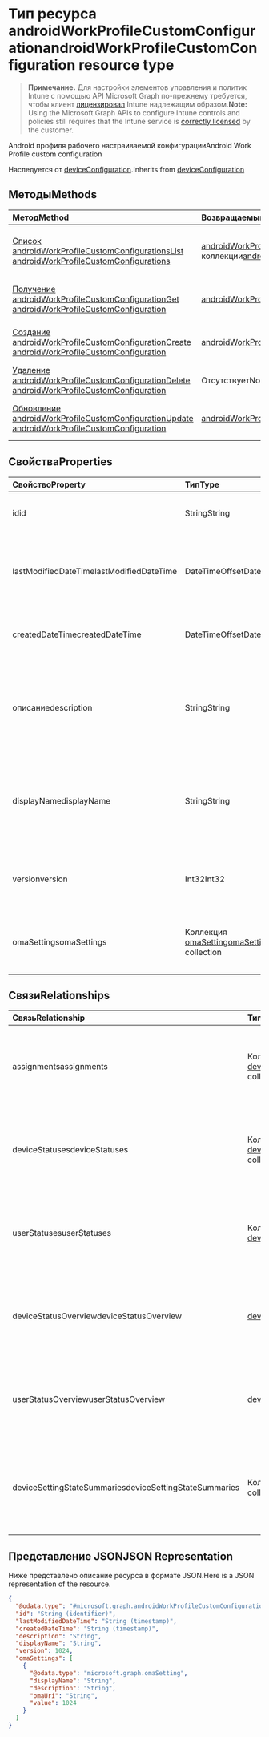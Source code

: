 # <a name="androidworkprofilecustomconfiguration-resource-type"></a><span data-ttu-id="557a1-101">Тип ресурса androidWorkProfileCustomConfiguration</span><span class="sxs-lookup"><span data-stu-id="557a1-101">androidWorkProfileCustomConfiguration resource type</span></span>

> <span data-ttu-id="557a1-102">**Примечание.** Для настройки элементов управления и политик Intune с помощью API Microsoft Graph по-прежнему требуется, чтобы клиент [лицензировал](https://go.microsoft.com/fwlink/?linkid=839381) Intune надлежащим образом.</span><span class="sxs-lookup"><span data-stu-id="557a1-102">**Note:** Using the Microsoft Graph APIs to configure Intune controls and policies still requires that the Intune service is [correctly licensed](https://go.microsoft.com/fwlink/?linkid=839381) by the customer.</span></span>

<span data-ttu-id="557a1-103">Android профиля рабочего настраиваемой конфигурации</span><span class="sxs-lookup"><span data-stu-id="557a1-103">Android Work Profile custom configuration</span></span>

<span data-ttu-id="557a1-104">Наследуется от [deviceConfiguration](../resources/intune_deviceconfig_deviceconfiguration.md).</span><span class="sxs-lookup"><span data-stu-id="557a1-104">Inherits from [deviceConfiguration](../resources/intune_deviceconfig_deviceconfiguration.md)</span></span>

## <a name="methods"></a><span data-ttu-id="557a1-105">Методы</span><span class="sxs-lookup"><span data-stu-id="557a1-105">Methods</span></span>
|<span data-ttu-id="557a1-106">Метод</span><span class="sxs-lookup"><span data-stu-id="557a1-106">Method</span></span>|<span data-ttu-id="557a1-107">Возвращаемый тип</span><span class="sxs-lookup"><span data-stu-id="557a1-107">Return Type</span></span>|<span data-ttu-id="557a1-108">Описание</span><span class="sxs-lookup"><span data-stu-id="557a1-108">Description</span></span>|
|:---|:---|:---|
|[<span data-ttu-id="557a1-109">Список androidWorkProfileCustomConfigurations</span><span class="sxs-lookup"><span data-stu-id="557a1-109">List androidWorkProfileCustomConfigurations</span></span>](../api/intune_deviceconfig_androidworkprofilecustomconfiguration_list.md)|<span data-ttu-id="557a1-110">[androidWorkProfileCustomConfiguration](../resources/intune_deviceconfig_androidworkprofilecustomconfiguration.md) коллекции</span><span class="sxs-lookup"><span data-stu-id="557a1-110">[androidWorkProfileCustomConfiguration](../resources/intune_deviceconfig_androidworkprofilecustomconfiguration.md) collection</span></span>|<span data-ttu-id="557a1-111">Свойства списка и связей объектов [androidWorkProfileCustomConfiguration](../resources/intune_deviceconfig_androidworkprofilecustomconfiguration.md) .</span><span class="sxs-lookup"><span data-stu-id="557a1-111">List properties and relationships of the [androidWorkProfileCustomConfiguration](../resources/intune_deviceconfig_androidworkprofilecustomconfiguration.md) objects.</span></span>|
|[<span data-ttu-id="557a1-112">Получение androidWorkProfileCustomConfiguration</span><span class="sxs-lookup"><span data-stu-id="557a1-112">Get androidWorkProfileCustomConfiguration</span></span>](../api/intune_deviceconfig_androidworkprofilecustomconfiguration_get.md)|[<span data-ttu-id="557a1-113">androidWorkProfileCustomConfiguration</span><span class="sxs-lookup"><span data-stu-id="557a1-113">androidWorkProfileCustomConfiguration</span></span>](../resources/intune_deviceconfig_androidworkprofilecustomconfiguration.md)|<span data-ttu-id="557a1-114">Чтение свойства и связи объекта [androidWorkProfileCustomConfiguration](../resources/intune_deviceconfig_androidworkprofilecustomconfiguration.md) .</span><span class="sxs-lookup"><span data-stu-id="557a1-114">Read properties and relationships of the [androidWorkProfileCustomConfiguration](../resources/intune_deviceconfig_androidworkprofilecustomconfiguration.md) object.</span></span>|
|[<span data-ttu-id="557a1-115">Создание androidWorkProfileCustomConfiguration</span><span class="sxs-lookup"><span data-stu-id="557a1-115">Create androidWorkProfileCustomConfiguration</span></span>](../api/intune_deviceconfig_androidworkprofilecustomconfiguration_create.md)|[<span data-ttu-id="557a1-116">androidWorkProfileCustomConfiguration</span><span class="sxs-lookup"><span data-stu-id="557a1-116">androidWorkProfileCustomConfiguration</span></span>](../resources/intune_deviceconfig_androidworkprofilecustomconfiguration.md)|<span data-ttu-id="557a1-117">Создание нового объекта [androidWorkProfileCustomConfiguration](../resources/intune_deviceconfig_androidworkprofilecustomconfiguration.md) .</span><span class="sxs-lookup"><span data-stu-id="557a1-117">Create a new [androidWorkProfileCustomConfiguration](../resources/intune_deviceconfig_androidworkprofilecustomconfiguration.md) object.</span></span>|
|[<span data-ttu-id="557a1-118">Удаление androidWorkProfileCustomConfiguration</span><span class="sxs-lookup"><span data-stu-id="557a1-118">Delete androidWorkProfileCustomConfiguration</span></span>](../api/intune_deviceconfig_androidworkprofilecustomconfiguration_delete.md)|<span data-ttu-id="557a1-119">Отсутствует</span><span class="sxs-lookup"><span data-stu-id="557a1-119">None</span></span>|<span data-ttu-id="557a1-120">Удаляет [androidWorkProfileCustomConfiguration](../resources/intune_deviceconfig_androidworkprofilecustomconfiguration.md).</span><span class="sxs-lookup"><span data-stu-id="557a1-120">Deletes a [androidWorkProfileCustomConfiguration](../resources/intune_deviceconfig_androidworkprofilecustomconfiguration.md).</span></span>|
|[<span data-ttu-id="557a1-121">Обновление androidWorkProfileCustomConfiguration</span><span class="sxs-lookup"><span data-stu-id="557a1-121">Update androidWorkProfileCustomConfiguration</span></span>](../api/intune_deviceconfig_androidworkprofilecustomconfiguration_update.md)|[<span data-ttu-id="557a1-122">androidWorkProfileCustomConfiguration</span><span class="sxs-lookup"><span data-stu-id="557a1-122">androidWorkProfileCustomConfiguration</span></span>](../resources/intune_deviceconfig_androidworkprofilecustomconfiguration.md)|<span data-ttu-id="557a1-123">Обновление свойства объекта [androidWorkProfileCustomConfiguration](../resources/intune_deviceconfig_androidworkprofilecustomconfiguration.md) .</span><span class="sxs-lookup"><span data-stu-id="557a1-123">Update the properties of a [androidWorkProfileCustomConfiguration](../resources/intune_deviceconfig_androidworkprofilecustomconfiguration.md) object.</span></span>|

## <a name="properties"></a><span data-ttu-id="557a1-124">Свойства</span><span class="sxs-lookup"><span data-stu-id="557a1-124">Properties</span></span>
|<span data-ttu-id="557a1-125">Свойство</span><span class="sxs-lookup"><span data-stu-id="557a1-125">Property</span></span>|<span data-ttu-id="557a1-126">Тип</span><span class="sxs-lookup"><span data-stu-id="557a1-126">Type</span></span>|<span data-ttu-id="557a1-127">Описание</span><span class="sxs-lookup"><span data-stu-id="557a1-127">Description</span></span>|
|:---|:---|:---|
|<span data-ttu-id="557a1-128">id</span><span class="sxs-lookup"><span data-stu-id="557a1-128">id</span></span>|<span data-ttu-id="557a1-129">String</span><span class="sxs-lookup"><span data-stu-id="557a1-129">String</span></span>|<span data-ttu-id="557a1-130">Ключ объекта.</span><span class="sxs-lookup"><span data-stu-id="557a1-130">Key of the entity.</span></span> <span data-ttu-id="557a1-131">Наследуется от [deviceConfiguration](../resources/intune_deviceconfig_deviceconfiguration.md).</span><span class="sxs-lookup"><span data-stu-id="557a1-131">Inherited from [deviceConfiguration](../resources/intune_deviceconfig_deviceconfiguration.md)</span></span>|
|<span data-ttu-id="557a1-132">lastModifiedDateTime</span><span class="sxs-lookup"><span data-stu-id="557a1-132">lastModifiedDateTime</span></span>|<span data-ttu-id="557a1-133">DateTimeOffset</span><span class="sxs-lookup"><span data-stu-id="557a1-133">DateTimeOffset</span></span>|<span data-ttu-id="557a1-134">Дата и время последнего изменения объекта.</span><span class="sxs-lookup"><span data-stu-id="557a1-134">DateTime the object was last modified.</span></span> <span data-ttu-id="557a1-135">Наследуется от [deviceConfiguration](../resources/intune_deviceconfig_deviceconfiguration.md).</span><span class="sxs-lookup"><span data-stu-id="557a1-135">Inherited from [deviceConfiguration](../resources/intune_deviceconfig_deviceconfiguration.md)</span></span>|
|<span data-ttu-id="557a1-136">createdDateTime</span><span class="sxs-lookup"><span data-stu-id="557a1-136">createdDateTime</span></span>|<span data-ttu-id="557a1-137">DateTimeOffset</span><span class="sxs-lookup"><span data-stu-id="557a1-137">DateTimeOffset</span></span>|<span data-ttu-id="557a1-138">Дата и время создания объекта.</span><span class="sxs-lookup"><span data-stu-id="557a1-138">DateTime the object was created.</span></span> <span data-ttu-id="557a1-139">Наследуется от [deviceConfiguration](../resources/intune_deviceconfig_deviceconfiguration.md).</span><span class="sxs-lookup"><span data-stu-id="557a1-139">Inherited from [deviceConfiguration](../resources/intune_deviceconfig_deviceconfiguration.md)</span></span>|
|<span data-ttu-id="557a1-140">описание</span><span class="sxs-lookup"><span data-stu-id="557a1-140">description</span></span>|<span data-ttu-id="557a1-141">String</span><span class="sxs-lookup"><span data-stu-id="557a1-141">String</span></span>|<span data-ttu-id="557a1-142">Указанное администратором описание конфигурации устройства.</span><span class="sxs-lookup"><span data-stu-id="557a1-142">Admin provided description of the Device Configuration.</span></span> <span data-ttu-id="557a1-143">Наследуется от [deviceConfiguration](../resources/intune_deviceconfig_deviceconfiguration.md).</span><span class="sxs-lookup"><span data-stu-id="557a1-143">Inherited from [deviceConfiguration](../resources/intune_deviceconfig_deviceconfiguration.md)</span></span>|
|<span data-ttu-id="557a1-144">displayName</span><span class="sxs-lookup"><span data-stu-id="557a1-144">displayName</span></span>|<span data-ttu-id="557a1-145">String</span><span class="sxs-lookup"><span data-stu-id="557a1-145">String</span></span>|<span data-ttu-id="557a1-146">Указанное администратором имя конфигурации устройства.</span><span class="sxs-lookup"><span data-stu-id="557a1-146">Admin provided name of the device configuration.</span></span> <span data-ttu-id="557a1-147">Наследуется от [deviceConfiguration](../resources/intune_deviceconfig_deviceconfiguration.md).</span><span class="sxs-lookup"><span data-stu-id="557a1-147">Inherited from [deviceConfiguration](../resources/intune_deviceconfig_deviceconfiguration.md)</span></span>|
|<span data-ttu-id="557a1-148">version</span><span class="sxs-lookup"><span data-stu-id="557a1-148">version</span></span>|<span data-ttu-id="557a1-149">Int32</span><span class="sxs-lookup"><span data-stu-id="557a1-149">Int32</span></span>|<span data-ttu-id="557a1-150">Версия конфигурации устройства.</span><span class="sxs-lookup"><span data-stu-id="557a1-150">Version of the device configuration.</span></span> <span data-ttu-id="557a1-151">Наследуется от [deviceConfiguration](../resources/intune_deviceconfig_deviceconfiguration.md).</span><span class="sxs-lookup"><span data-stu-id="557a1-151">Inherited from [deviceConfiguration](../resources/intune_deviceconfig_deviceconfiguration.md)</span></span>|
|<span data-ttu-id="557a1-152">omaSettings</span><span class="sxs-lookup"><span data-stu-id="557a1-152">omaSettings</span></span>|<span data-ttu-id="557a1-153">Коллекция [omaSetting](../resources/intune_deviceconfig_omasetting.md)</span><span class="sxs-lookup"><span data-stu-id="557a1-153">[omaSetting](../resources/intune_deviceconfig_omasetting.md) collection</span></span>|<span data-ttu-id="557a1-154">Параметры OMA.</span><span class="sxs-lookup"><span data-stu-id="557a1-154">OMA settings.</span></span> <span data-ttu-id="557a1-155">Эта коллекция может содержать не более 500 элементов.</span><span class="sxs-lookup"><span data-stu-id="557a1-155">This collection can contain a maximum of 500 elements.</span></span>|

## <a name="relationships"></a><span data-ttu-id="557a1-156">Связи</span><span class="sxs-lookup"><span data-stu-id="557a1-156">Relationships</span></span>
|<span data-ttu-id="557a1-157">Связь</span><span class="sxs-lookup"><span data-stu-id="557a1-157">Relationship</span></span>|<span data-ttu-id="557a1-158">Тип</span><span class="sxs-lookup"><span data-stu-id="557a1-158">Type</span></span>|<span data-ttu-id="557a1-159">Описание</span><span class="sxs-lookup"><span data-stu-id="557a1-159">Description</span></span>|
|:---|:---|:---|
|<span data-ttu-id="557a1-160">assignments</span><span class="sxs-lookup"><span data-stu-id="557a1-160">assignments</span></span>|<span data-ttu-id="557a1-161">Коллекция [deviceConfigurationAssignment](../resources/intune_deviceconfig_deviceconfigurationassignment.md)</span><span class="sxs-lookup"><span data-stu-id="557a1-161">[deviceConfigurationAssignment](../resources/intune_deviceconfig_deviceconfigurationassignment.md) collection</span></span>|<span data-ttu-id="557a1-162">Список назначений для профиля конфигурации устройства.</span><span class="sxs-lookup"><span data-stu-id="557a1-162">The list of assignments for the device configuration profile.</span></span> <span data-ttu-id="557a1-163">Наследуется от [deviceConfiguration](../resources/intune_deviceconfig_deviceconfiguration.md).</span><span class="sxs-lookup"><span data-stu-id="557a1-163">Inherited from [deviceConfiguration](../resources/intune_deviceconfig_deviceconfiguration.md)</span></span>|
|<span data-ttu-id="557a1-164">deviceStatuses</span><span class="sxs-lookup"><span data-stu-id="557a1-164">deviceStatuses</span></span>|<span data-ttu-id="557a1-165">Коллекция [deviceConfigurationDeviceStatus](../resources/intune_deviceconfig_deviceconfigurationdevicestatus.md)</span><span class="sxs-lookup"><span data-stu-id="557a1-165">[deviceConfigurationDeviceStatus](../resources/intune_deviceconfig_deviceconfigurationdevicestatus.md) collection</span></span>|<span data-ttu-id="557a1-166">Состояние установки конфигурации для каждого устройства.</span><span class="sxs-lookup"><span data-stu-id="557a1-166">Device configuration installation status by device.</span></span> <span data-ttu-id="557a1-167">Наследуется от [deviceConfiguration](../resources/intune_deviceconfig_deviceconfiguration.md).</span><span class="sxs-lookup"><span data-stu-id="557a1-167">Inherited from [deviceConfiguration](../resources/intune_deviceconfig_deviceconfiguration.md)</span></span>|
|<span data-ttu-id="557a1-168">userStatuses</span><span class="sxs-lookup"><span data-stu-id="557a1-168">userStatuses</span></span>|<span data-ttu-id="557a1-169">Коллекция [deviceConfigurationUserStatus](../resources/intune_deviceconfig_deviceconfigurationuserstatus.md)</span><span class="sxs-lookup"><span data-stu-id="557a1-169">[deviceConfigurationUserStatus](../resources/intune_deviceconfig_deviceconfigurationuserstatus.md) collection</span></span>|<span data-ttu-id="557a1-170">Состояние установки конфигурации устройства пользователем.</span><span class="sxs-lookup"><span data-stu-id="557a1-170">Device configuration installation status by user.</span></span> <span data-ttu-id="557a1-171">Наследуется от [deviceConfiguration](../resources/intune_deviceconfig_deviceconfiguration.md).</span><span class="sxs-lookup"><span data-stu-id="557a1-171">Inherited from [deviceConfiguration](../resources/intune_deviceconfig_deviceconfiguration.md)</span></span>|
|<span data-ttu-id="557a1-172">deviceStatusOverview</span><span class="sxs-lookup"><span data-stu-id="557a1-172">deviceStatusOverview</span></span>|[<span data-ttu-id="557a1-173">deviceConfigurationDeviceOverview</span><span class="sxs-lookup"><span data-stu-id="557a1-173">deviceConfigurationDeviceOverview</span></span>](../resources/intune_deviceconfig_deviceconfigurationdeviceoverview.md)|<span data-ttu-id="557a1-174">Обзор состояния конфигурации по устройствам. Наследуется от [deviceConfiguration](../resources/intune_deviceconfig_deviceconfiguration.md)</span><span class="sxs-lookup"><span data-stu-id="557a1-174">Device Configuration devices status overview Inherited from [deviceConfiguration](../resources/intune_deviceconfig_deviceconfiguration.md)</span></span>|
|<span data-ttu-id="557a1-175">userStatusOverview</span><span class="sxs-lookup"><span data-stu-id="557a1-175">userStatusOverview</span></span>|[<span data-ttu-id="557a1-176">deviceConfigurationUserOverview</span><span class="sxs-lookup"><span data-stu-id="557a1-176">deviceConfigurationUserOverview</span></span>](../resources/intune_deviceconfig_deviceconfigurationuseroverview.md)|<span data-ttu-id="557a1-177">Обзор состояния конфигурации устройств по пользователям. Наследуется от [deviceConfiguration](../resources/intune_deviceconfig_deviceconfiguration.md)</span><span class="sxs-lookup"><span data-stu-id="557a1-177">Device Configuration users status overview Inherited from [deviceConfiguration](../resources/intune_deviceconfig_deviceconfiguration.md)</span></span>|
|<span data-ttu-id="557a1-178">deviceSettingStateSummaries</span><span class="sxs-lookup"><span data-stu-id="557a1-178">deviceSettingStateSummaries</span></span>|<span data-ttu-id="557a1-179">Коллекция [settingStateDeviceSummary](../resources/intune_deviceconfig_settingstatedevicesummary.md)</span><span class="sxs-lookup"><span data-stu-id="557a1-179">[settingStateDeviceSummary](../resources/intune_deviceconfig_settingstatedevicesummary.md) collection</span></span>|<span data-ttu-id="557a1-180">Обзор состояния параметров конфигурации устройств по пользователям. Наследуется от [deviceConfiguration](../resources/intune_deviceconfig_deviceconfiguration.md)</span><span class="sxs-lookup"><span data-stu-id="557a1-180">Device Configuration Setting State Device Summary Inherited from [deviceConfiguration](../resources/intune_deviceconfig_deviceconfiguration.md)</span></span>|

## <a name="json-representation"></a><span data-ttu-id="557a1-181">Представление JSON</span><span class="sxs-lookup"><span data-stu-id="557a1-181">JSON Representation</span></span>
<span data-ttu-id="557a1-182">Ниже представлено описание ресурса в формате JSON.</span><span class="sxs-lookup"><span data-stu-id="557a1-182">Here is a JSON representation of the resource.</span></span>
<!-- {
  "blockType": "resource",
  "keyProperty": "id",
  "@odata.type": "microsoft.graph.androidWorkProfileCustomConfiguration"
}
-->
``` json
{
  "@odata.type": "#microsoft.graph.androidWorkProfileCustomConfiguration",
  "id": "String (identifier)",
  "lastModifiedDateTime": "String (timestamp)",
  "createdDateTime": "String (timestamp)",
  "description": "String",
  "displayName": "String",
  "version": 1024,
  "omaSettings": [
    {
      "@odata.type": "microsoft.graph.omaSetting",
      "displayName": "String",
      "description": "String",
      "omaUri": "String",
      "value": 1024
    }
  ]
}
```



